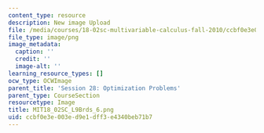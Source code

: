 ```yaml
---
content_type: resource
description: New image Upload
file: /media/courses/18-02sc-multivariable-calculus-fall-2010/ccbf0e3e003ed9e1dff3e4340beb71b7_MIT18_02SC_L9Brds_6.png
file_type: image/png
image_metadata:
  caption: ''
  credit: ''
  image-alt: ''
learning_resource_types: []
ocw_type: OCWImage
parent_title: 'Session 28: Optimization Problems'
parent_type: CourseSection
resourcetype: Image
title: MIT18_02SC_L9Brds_6.png
uid: ccbf0e3e-003e-d9e1-dff3-e4340beb71b7
---
```

